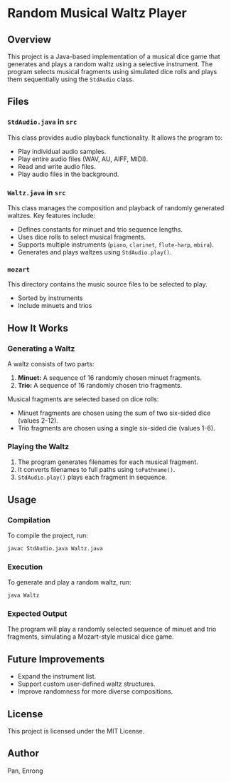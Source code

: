 # Random Musical Waltz Player

## Overview
This project is a Java-based implementation of a musical dice game that generates and plays a random waltz using a selective instrument. The program selects musical fragments using simulated dice rolls and plays them sequentially using the `StdAudio` class.

## Files

### `StdAudio.java` in `src`
This class provides audio playback functionality. It allows the program to:
- Play individual audio samples.
- Play entire audio files (WAV, AU, AIFF, MIDI).
- Read and write audio files.
- Play audio files in the background.

### `Waltz.java` in `src`
This class manages the composition and playback of randomly generated waltzes. Key features include:
- Defines constants for minuet and trio sequence lengths.
- Uses dice rolls to select musical fragments.
- Supports multiple instruments (`piano`, `clarinet`, `flute-harp`, `mbira`).
- Generates and plays waltzes using `StdAudio.play()`.

### `mozart`
This directory contains the music source files to be selected to play.
- Sorted by instruments
- Include minuets and trios

## How It Works

### Generating a Waltz
A waltz consists of two parts:
1. **Minuet:** A sequence of 16 randomly chosen minuet fragments.
2. **Trio:** A sequence of 16 randomly chosen trio fragments.

Musical fragments are selected based on dice rolls:
- Minuet fragments are chosen using the sum of two six-sided dice (values 2-12).
- Trio fragments are chosen using a single six-sided die (values 1-6).

### Playing the Waltz
1. The program generates filenames for each musical fragment.
2. It converts filenames to full paths using `toPathname()`.
3. `StdAudio.play()` plays each fragment in sequence.

## Usage

### Compilation
To compile the project, run:
```sh
javac StdAudio.java Waltz.java
```

### Execution
To generate and play a random waltz, run:
```sh
java Waltz
```

### Expected Output
The program will play a randomly selected sequence of minuet and trio fragments, simulating a Mozart-style musical dice game.

## Future Improvements
- Expand the instrument list.
- Support custom user-defined waltz structures.
- Improve randomness for more diverse compositions.

## License
This project is licensed under the MIT License.

## Author
Pan, Enrong